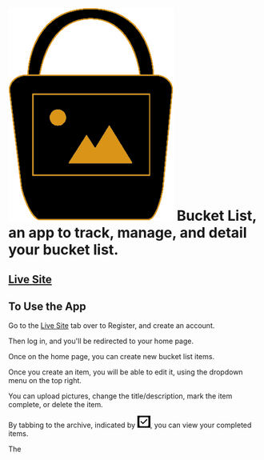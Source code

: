 # ![Logo](/readmeimages/Logo.png) Bucket List, an app to track, manage, and detail your bucket list.
## <a href="https://bw-bucketlist.netlify.com/">Live Site</a>

## To Use the App
Go to the <a href="https://bw-bucketlist.netlify.com/">Live Site</a> tab over to Register, and create an account.

Then log in, and you'll be redirected to your home page.

Once on the home page, you can create new bucket list items.

Once you create an item, you will be able to edit it, using the dropdown menu on the top right.

You can upload pictures, change the title/description, mark the item complete, or delete the item.

By tabbing to the archive, indicated by ![Archive](/readmeimages/archiveButton.JPG), you can view your completed items.

The 